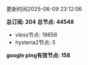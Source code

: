更新时间2025-06-09 23:12:06

**总订阅: 204**
**总节点: 44548**
- vless节点: 19656
- hysteria2节点: 5

**google ping有效节点: 158**
